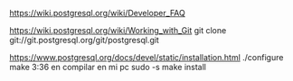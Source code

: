 https://wiki.postgresql.org/wiki/Developer_FAQ

https://wiki.postgresql.org/wiki/Working_with_Git
git clone git://git.postgresql.org/git/postgresql.git

https://www.postgresql.org/docs/devel/static/installation.html
./configure
make
  3:36 en compilar en mi pc
sudo -s
make install
